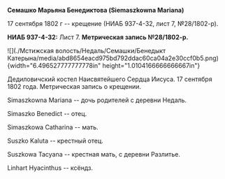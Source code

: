 **Семашко Марьяна Бенедиктова (Siemaszkowna Mariana)**

17 сентября 1802 г -- крещение (НИАБ 937-4-32, лист 7, №28/1802-р).

**НИАБ 937-4-32:** Лист 7. **Метрическая запись №28/1802-р.**

![](./Мстижская волость/Недаль/Семашки/Бенедыкт Катерына/media/abd8654eacd975bd792ddac60ca04a2e30ccf0b5.png){width="6.496527777777778in"
height="1.0104166666666667in"}

Дедиловичский костел Наисвятейшего Сердца Иисуса. 17 сентября 1802 года.
Метрическая запись о крещении.

Simaszkowna Mariana -- дочь родителей с деревни Недаль.

Simaszko Benedict -- отец.

Simaszkowa Catharina -- мать.

Suszko Kaluta -- крестный отец.

Suszkowa Tacyana -- крестная мать, с деревни Разлитье.

Linhart Hyacinthus -- ксёндз.
